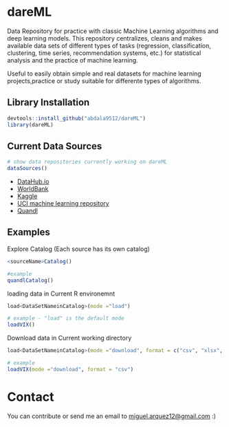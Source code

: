 # dareML

Data Repository for practice with classic Machine Learning algorithms and deep learning models. This repository centralizes, cleans and makes available data sets of different types of tasks (regression, classification, clustering, time series, recommendation systems, etc.) for statistical analysis and the practice of machine learning.

Useful to easily obtain simple and real datasets for machine learning projects,practice or study suitable for differente types of algorithms.

## Library Installation

```r
devtools::install_github("abdala9512/dareML")
library(dareML)
```

## Current Data Sources

```r
# show data repositories currently working on dareML
dataSources()
```

* [DataHub.io](https://datahub.io/)
* [WorldBank](https://databank.worldbank.org/home.aspx)
* [Kaggle](https://www.kaggle.com/)
* [UCI machine learning repository](https://archive.ics.uci.edu/ml/index.php)
* [Quandl](https://www.quandl.com/tools/api)


## Examples

Explore Catalog (Each source has its own catalog)

```r
<sourceName>Catalog()

#example
quandlCatalog()
```

loading data in Current R environemnt

```r
load<DataSetNameinCatalog>(mode ="load")

# example - "load" is the default mode
loadVIX()
```

Download data in Current working directory

```r
load<DataSetNameinCatalog>(mode ="download", format = c("csv", "xlsx", "rds"))

# example
loadVIX(mode ="download", format = "csv")
```


# Contact
You can contribute or send me an email to miguel.arquez12@gmail.com :)
